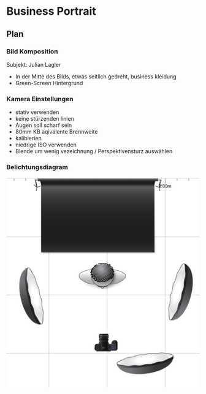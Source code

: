 # Business Portrait
## Plan

### Bild Komposition

Subjekt: Julian Lagler

- In der Mitte des Bilds, etwas seitlich gedreht, business kleidung
- Green-Screen Hintergrund

### Kamera Einstellungen

- stativ verwenden
- keine stürzenden linien
- Augen soll scharf sein 
- 80mm KB aqivalente Brennweite
- kalibierien
- niedrige ISO verwenden
- Blende um wenig vezeichnung / Perspektivensturz auswählen

### Belichtungsdiagram

![alt text](image.png)